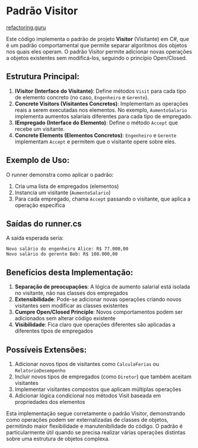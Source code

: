 # Padrão Visitor

[refactoring.guru](https://refactoring.guru/pt-br/design-patterns/visitor)

Este código implementa o padrão de projeto **Visitor** (Visitante) em C#, que é um padrão comportamental que permite separar algoritmos dos objetos nos quais eles operam. O padrão Visitor permite adicionar novas operações a objetos existentes sem modificá-los, seguindo o princípio Open/Closed.

## Estrutura Principal:

1. **IVisitor (Interface do Visitante)**: Define métodos `Visit` para cada tipo de elemento concreto (no caso, `Engenheiro` e `Gerente`).
2. **Concrete Visitors (Visitantes Concretos)**: Implementam as operações reais a serem executadas nos elementos. No exemplo, `AumentoSalario` implementa aumentos salariais diferentes para cada tipo de empregado.
3. **IEmpregado (Interface do Elemento)**: Define o método `Accept` que recebe um visitante.
4. **Concrete Elements (Elementos Concretos)**: `Engenheiro` e `Gerente` implementam `Accept` e permitem que o visitante opere sobre eles.

## Exemplo de Uso:

O runner demonstra como aplicar o padrão:

1. Cria uma lista de empregados (elementos)
2. Instancia um visitante (`AumentoSalario`)
3. Para cada empregado, chama `Accept` passando o visitante, que aplica a operação específica

## Saídas do runner.cs

A saída esperada seria:

```
Novo salário do engenheiro Alice: R$ 77.000,00
Novo salário do gerente Bob: R$ 108.000,00
```

## Benefícios desta Implementação:

1. **Separação de preocupações**: A lógica de aumento salarial está isolada no visitante, não nas classes dos empregados
2. **Extensibilidade**: Pode-se adicionar novas operações criando novos visitantes sem modificar as classes existentes
3. **Cumpre Open/Closed Principle**: Novos comportamentos podem ser adicionados sem alterar código existente
4. **Visibilidade**: Fica claro que operações diferentes são aplicadas a diferentes tipos de empregados

## Possíveis Extensões:

1. Adicionar novos tipos de visitantes como `CalculoFerias` ou `RelatorioDesempenho`
2. Incluir novos tipos de empregados (como `Diretor`) que também aceitam visitantes
3. Implementar visitantes compostos que aplicam múltiplas operações
4. Adicionar lógica condicional nos métodos Visit baseada em propriedades dos elementos

Esta implementação segue corretamente o padrão Visitor, demonstrando como operações podem ser externalizadas de classes de objetos, permitindo maior flexibilidade e manutenibilidade do código. O padrão é particularmente útil quando se precisa realizar várias operações distintas sobre uma estrutura de objetos complexa.
